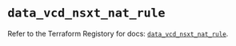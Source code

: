 # `data_vcd_nsxt_nat_rule`

Refer to the Terraform Registory for docs: [`data_vcd_nsxt_nat_rule`](https://registry.terraform.io/providers/vmware/vcd/3.10.0/docs/data-sources/nsxt_nat_rule).
